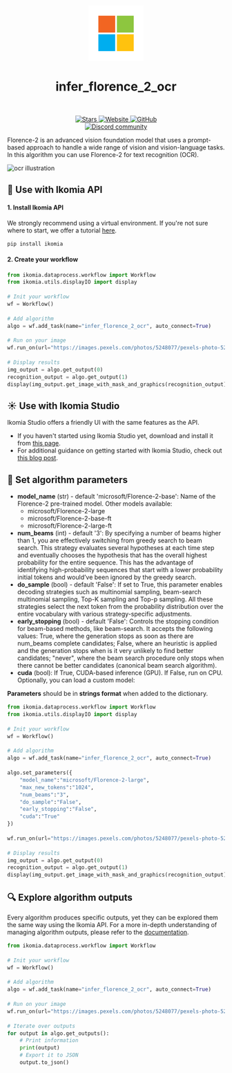 <div align="center">
  <img src="images/icon.png" alt="Algorithm icon">
  <h1 align="center">infer_florence_2_ocr</h1>
</div>
<br />
<p align="center">
    <a href="https://github.com/Ikomia-hub/infer_florence_2_ocr">
        <img alt="Stars" src="https://img.shields.io/github/stars/Ikomia-hub/infer_florence_2_ocr">
    </a>
    <a href="https://app.ikomia.ai/hub/">
        <img alt="Website" src="https://img.shields.io/website/http/app.ikomia.ai/en.svg?down_color=red&down_message=offline&up_message=online">
    </a>
    <a href="https://github.com/Ikomia-hub/infer_florence_2_ocr/blob/main/LICENSE.md">
        <img alt="GitHub" src="https://img.shields.io/github/license/Ikomia-hub/infer_florence_2_ocr.svg?color=blue">
    </a>    
    <br>
    <a href="https://discord.com/invite/82Tnw9UGGc">
        <img alt="Discord community" src="https://img.shields.io/badge/Discord-white?style=social&logo=discord">
    </a> 
</p>

Florence-2 is an advanced vision foundation model that uses a prompt-based approach to handle a wide range of vision and vision-language tasks. 
In this algorithm you can use Florence-2 for text recognition (OCR). 

![ocr illustration](https://raw.githubusercontent.com/Ikomia-hub/infer_florance_2_ocr/main/images/output.jpg)



## :rocket: Use with Ikomia API

#### 1. Install Ikomia API

We strongly recommend using a virtual environment. If you're not sure where to start, we offer a tutorial [here](https://www.ikomia.ai/blog/a-step-by-step-guide-to-creating-virtual-environments-in-python).

```sh
pip install ikomia
```

#### 2. Create your workflow


```python
from ikomia.dataprocess.workflow import Workflow
from ikomia.utils.displayIO import display

# Init your workflow
wf = Workflow()

# Add algorithm
algo = wf.add_task(name="infer_florence_2_ocr", auto_connect=True)

# Run on your image  
wf.run_on(url="https://images.pexels.com/photos/5248077/pexels-photo-5248077.jpeg?cs=srgb&dl=pexels-leeloothefirst-5248077.jpg&fm=jpg&w=640&h=960")

# Display results
img_output = algo.get_output(0)
recognition_output = algo.get_output(1)
display(img_output.get_image_with_mask_and_graphics(recognition_output), title="Florence-2 OCR")
```

## :sunny: Use with Ikomia Studio

Ikomia Studio offers a friendly UI with the same features as the API.
- If you haven't started using Ikomia Studio yet, download and install it from [this page](https://www.ikomia.ai/studio).
- For additional guidance on getting started with Ikomia Studio, check out [this blog post](https://www.ikomia.ai/blog/how-to-get-started-with-ikomia-studio).

## :pencil: Set algorithm parameters
- **model_name** (str) - default 'microsoft/Florence-2-base': Name of the Florence-2 pre-trained model. Other models available:
    - microsoft/Florence-2-large
    - microsoft/Florence-2-base-ft
    - microsoft/Florence-2-large-ft
- **num_beams** (int) - default '3': By specifying a number of beams higher than 1, you are effectively switching from greedy search to beam search. This strategy evaluates several hypotheses at each time step and eventually chooses the hypothesis that has the overall highest probability for the entire sequence. This has the advantage of identifying high-probability sequences that start with a lower probability initial tokens and would’ve been ignored by the greedy search. 
- **do_sample** (bool) - default 'False': If set to True, this parameter enables decoding strategies such as multinomial sampling, beam-search multinomial sampling, Top-K sampling and Top-p sampling. All these strategies select the next token from the probability distribution over the entire vocabulary with various strategy-specific adjustments.
- **early_stopping** (bool) - default 'False': Controls the stopping condition for beam-based methods, like beam-search. It accepts the following values: True, where the generation stops as soon as there are num_beams complete candidates; False, where an heuristic is applied and the generation stops when is it very unlikely to find better candidates; "never", where the beam search procedure only stops when there cannot be better candidates (canonical beam search algorithm).
- **cuda** (bool): If True, CUDA-based inference (GPU). If False, run on CPU.
Optionally, you can load a custom model: 


**Parameters** should be in **strings format**  when added to the dictionary.

```python
from ikomia.dataprocess.workflow import Workflow
from ikomia.utils.displayIO import display

# Init your workflow
wf = Workflow()

# Add algorithm
algo = wf.add_task(name="infer_florence_2_ocr", auto_connect=True)

algo.set_parameters({
    "model_name":"microsoft/Florence-2-large",
    "max_new_tokens":"1024",
    "num_beams":"3",
    "do_sample":"False",
    "early_stopping":"False",
    "cuda":"True"
})

wf.run_on(url="https://images.pexels.com/photos/5248077/pexels-photo-5248077.jpeg?cs=srgb&dl=pexels-leeloothefirst-5248077.jpg&fm=jpg&w=640&h=960")

# Display results
img_output = algo.get_output(0)
recognition_output = algo.get_output(1)
display(img_output.get_image_with_mask_and_graphics(recognition_output), title="Florence-2 OCR")
```

## :mag: Explore algorithm outputs

Every algorithm produces specific outputs, yet they can be explored them the same way using the Ikomia API. For a more in-depth understanding of managing algorithm outputs, please refer to the [documentation](https://ikomia-dev.github.io/python-api-documentation/advanced_guide/IO_management.html).

```python
from ikomia.dataprocess.workflow import Workflow

# Init your workflow
wf = Workflow()

# Add algorithm
algo = wf.add_task(name="infer_florence_2_ocr", auto_connect=True)

# Run on your image  
wf.run_on(url="https://images.pexels.com/photos/5248077/pexels-photo-5248077.jpeg?cs=srgb&dl=pexels-leeloothefirst-5248077.jpg&fm=jpg&w=640&h=960")

# Iterate over outputs
for output in algo.get_outputs():
    # Print information
    print(output)
    # Export it to JSON
    output.to_json()
```